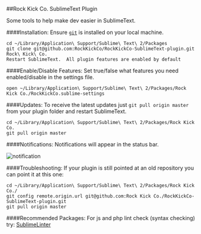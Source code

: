 ##Rock Kick Co. SublimeText Plugin

Some tools to help make dev easier in SublimeText.

####Installation:
Ensure [`git`](http://git-scm.com/) is installed on your local machine.

	cd ~/Library/Application\ Support/Sublime\ Text\ 2/Packages
	git clone git@github.com:RockKickCo/RockKickCo-SublimeText-plugin.git Rock\ Kick\ Co.
	Restart SublimeText.  All plugin features are enabled by default

####Enable/Disable Features:
Set true/false what features you need enabled/disable in the settings file.

	open ~/Library/Application\ Support/Sublime\ Text\ 2/Packages/Rock Kick Co./RockKickCo.sublime-settings

####Updates:
To receive the latest updates just `git pull origin master` from your plugin folder and restart SublimeText.

	cd ~/Library/Application\ Support/Sublime\ Text\ 2/Packages/Rock Kick Co.
	git pull origin master


####Notifications:
Notifications will appear in the status bar.

![notification](http://f.cl.ly/items/3m0Z2V3P2a1V40443o2G/Screen%20Shot%202012-01-31%20at%204.32.29%20PM.png)

####Troubleshooting:
If your plugin is still pointed at an old repository you can point it at this one:

	cd ~/Library/Application\ Support/Sublime\ Text\ 2/Packages/Rock Kick Co./
	git config remote.origin.url git@github.com:Rock Kick Co./RockKickCo-SublimeText-plugin.git
	git pull origin master


####Recommended Packages:
For js and php lint check (syntax checking) try:  [SublimeLinter](http://github.com/Kronuz/SublimeLinter)